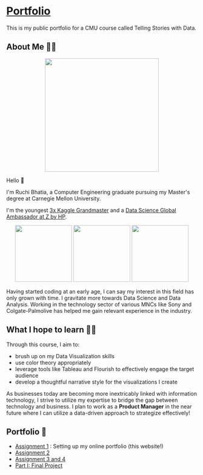 # [Portfolio](https://ruch798.github.io/Data-Visualization-Portfolio/)
This is my public portfolio for a CMU course called Telling Stories with Data.

## About Me 👩‍💻
<p align="center"><img src="https://i.imgur.com/LpsNJaQ.png" width=300/></p>

Hello 👋 

I'm Ruchi Bhatia, a Computer Engineering graduate pursuing my Master's degree at Carnegie Mellon University.

I'm the youngest [3x Kaggle Grandmaster](https://www.kaggle.com/ruchi798) and a [Data Science Global Ambassador at Z by HP](https://www.hp.com/us-en/workstations/industries/data-science/ambassador-ruchi-bhatia.html).

<p align="center">
<img src="https://road-to-kaggle-grandmaster.vercel.app/api/badges/ruchi798/dataset/light" width=150/>
<img src="https://road-to-kaggle-grandmaster.vercel.app/api/badges/ruchi798/notebook/light" width=150/>
<img src="https://road-to-kaggle-grandmaster.vercel.app/api/badges/ruchi798/discussion/light" width=150/>
</p>

Having started coding at an early age, I can say my interest in this field has only grown with time. I gravitate more towards Data Science and Data Analysis. Working in the technology sector of various MNCs like Sony and Colgate-Palmolive has helped me gain relevant experience in the industry. 

## What I hope to learn 👩‍🎓
Through this course, I aim to:
- brush up on my Data Visualization skills 
- use color theory appropriately 
- leverage tools like Tableau and Flourish to effectively engage the target audience
- develop a thoughtful narrative style for the visualizations I create

As businesses today are becoming more inextricably linked with information technology, I strive to utilize my expertise to bridge the gap between technology and business. I plan to work as a **Product Manager** in the near future where I can utilize a data-driven approach to strategize effectively!

## Portfolio 🎨

- [Assignment 1](https://ruch798.github.io/Data-Visualization-Portfolio/) : Setting up my online portfolio (this website!)
- [Assignment 2](Assignment2.md)
- [Assignment 3 and 4](Assignment3&4.md)
- [Part I: Final Project](Part1_FinalProject.md)
